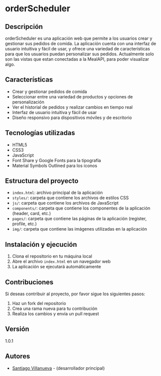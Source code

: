 # orderScheduler

## Descripción

orderScheduler es una aplicación web que permite a los usuarios crear y gestionar sus pedidos de comida. La aplicación cuenta con una interfaz de usuario intuitiva y fácil de usar, y ofrece una variedad de características para que los usuarios puedan personalizar sus pedidos.
Actualmente solo son las vistas que estan conectadas a la MealAPI, para poder visualizar algo.

## Características

* Crear y gestionar pedidos de comida
* Seleccionar entre una variedad de productos y opciones de personalización
* Ver el historial de pedidos y realizar cambios en tiempo real
* Interfaz de usuario intuitiva y fácil de usar
* Diseño responsivo para dispositivos móviles y de escritorio

## Tecnologías utilizadas

* HTML5
* CSS3
* JavaScript
* Font Share y Google Fonts para la tipografía
* Material Symbols Outlined para los iconos

## Estructura del proyecto

* `index.html`: archivo principal de la aplicación
* `styles/`: carpeta que contiene los archivos de estilos CSS
* `js/`: carpeta que contiene los archivos de JavaScript
* `components/`: carpeta que contiene los componentes de la aplicación (header, card, etc.)
* `pages/`: carpeta que contiene las páginas de la aplicación (register, profile, etc.)
* `img/`: carpeta que contiene las imágenes utilizadas en la aplicación

## Instalación y ejecución

1. Clona el repositorio en tu máquina local
2. Abre el archivo `index.html` en un navegador web
3. La aplicación se ejecutará automáticamente

## Contribuciones

Si deseas contribuir al proyecto, por favor sigue los siguientes pasos:

1. Haz un fork del repositorio
2. Crea una rama nueva para tu contribución
3. Realiza los cambios y envía un pull request

## Versión
1.0.1

## Autores

* [Santiago Villanueva](https://github.com/savillanuevaGH) - (desarrollador principal)
